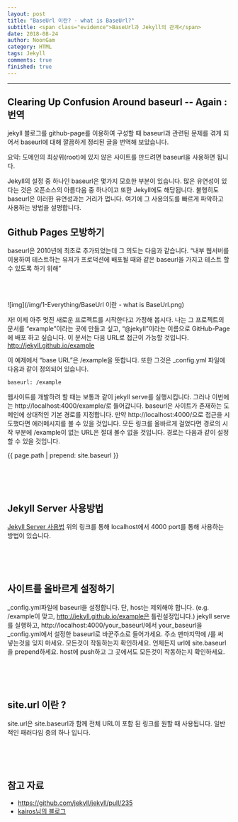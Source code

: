 ```yaml
---
layout: post
title: "BaseUrl 이란? - what is BaseUrl?"
subtitle: <span class="evidence">BaseUrl과 Jekyll의 관계</span>
date: 2018-08-24
author: NoonGam
category: HTML
tags: Jekyll
comments: true
finished: true
---
```


-------------
<b>Clearing Up Confusion Around baseurl -- Again : 번역</b>
---------

jekyll 블로그를 github-page를 이용하여 구성할 때 baseurl과 관련된 문제를 겪게 되어서 baseurl에 대해 깔끔하게 정리된 글을 번역해 보았습니다.

요약: 도메인의 최상위(root)에 있지 않은 사이트를 만드려면 baseurl을 사용하면 됩니다.

Jekyll의 설정 중 하나인 baseurl은 몇가지 모호한 부분이 있습니다. 많은 유연성이 있다는 것은 오픈소스의 아름다움 중 하나이고 또한 Jekyll에도 해당됩니다. 불행히도 baseurl은 이러한 유연성과는 거리가 멉니다. 여기에 그 사용의도를 빠르게 파악하고 사용하는 방법을 설명합니다.


## Github Pages 모방하기

baseurl은 2010년에 최초로 추가되었는데 그 의도는 다음과 같습니다. “내부 웹서버를 이용하여 테스트하는 유저가 프로덕션에 배포될 때와 같은 baseurl을 가지고 테스트 할 수 있도록 하기 위해”

<br><br>


![img](/img/1-Everything/BaseUrl 이란 - what is BaseUrl.png)

자! 이제 아주 멋진 새로운 프로젝트를 시작한다고 가정해 봅시다. 나는 그 프로젝트의 문서를 “example”이라는 곳에 만들고 싶고, “@jekyll”이라는 이름으로 GitHub-Page에 배포 하고 싶습니다. 이 문서는 다음 URL로 접근이 가능할 것입니다. http://jekyll.github.io/example

이 예제에서 “base URL”은 /example을 뜻합니다. 또한 그것은 \_config.yml 파일에 다음과 같이 정의되어 있습니다.

```html
baseurl: /example
```

웹사이트를 개발하려 할 때는 보통과 같이 jekyll serve를 실행시킵니다. 그러나 이번에는 http://localhost:4000/example/로 들어갑니다. baseurl은 사이트가 존재하는 도메인에 상대적인 기본 경로를 지정합니다. 만약 http://localhost:4000/으로 접근을 시도했다면 에러메시지를 볼 수 있을 것입니다. 모든 링크를 올바르게 걸었다면 경로의 시작 부분에 /example이 없는 URL은 절대 볼수 없을 것입니다.
경로는 다음과 같이 설정할 수 있을 것입니다.

<a>{{ page.path | prepend: site.baseurl }}</a>


<br><br><br>

## Jekyll Server 사용방법


[Jekyll Server 사용법](http://jekyllrb-ko.github.io/docs/usage/)
<a> 위의 링크를 통해 localhost에서 4000 port를 통해 사용하는 방법이 있습니다.</a>

<br><br><br>

## 사이트를 올바르게 설정하기

\_config.yml파일에 baseurl을 설정합니다. 단, host는 제외해야 합니다. (e.g. /example이 맞고, http://jekyll.github.io/example은 틀린설정입니다.)
jekyll serve를 실행하고, http://localhost:4000/your_baseurl/에서 your_baseurl을 \_config.yml에서 설정한 baseurl로 바꾼주소로 들어가세요. 주소 맨마지막에 /를 써 넣는것을 잊지 마세요.
모든것이 작동하는지 확인하세요. 언제든지 url에 site.baseurl을 prepend하세요.
host에 push하고 그 곳에서도 모든것이 작동하는지 확인하세요.



<br><br><br>

## site.url 이란 ?

site.url은 site.baseurl과 함께 전체 URL이 포함 된 링크를 원할 때 사용됩니다. 일반적인 패러다임 중의 하나 입니다.



<br><br><br>



## 참고 자료
* https://github.com/jekyll/jekyll/pull/235
* [kairos님의 블로그]( https://kairos03.github.io/jekyll/2017/09/11/learing-Up-Confusion-Around-baseurl.html#fn:1)
